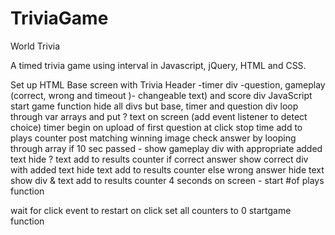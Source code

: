 # TriviaGame
World Trivia

A timed trivia game using interval in Javascript, jQuery, HTML and CSS.

Set up HTML
    Base screen with Trivia Header
        -timer div
        -question, gameplay (correct, wrong and timeout )- changeable text) and score div
JavaScript
   start game function
   hide all divs but base, timer and question div
    loop through var arrays and put ? text on screen (add event listener to detect choice)
    timer begin on upload of first question
    at click
        stop time
        add to plays counter
        post matching winning image
        check answer by looping through array
            if 10 sec passed - show  gameplay div with appropriate added text
                hide ? text
                 add to results counter
           if correct answer
                show correct div with added text
                hide text
                add to results counter
            else wrong answer
                hide text
                show div & text
                add to results counter
    4 seconds on screen - start #of plays function
        
   wait for click event to restart
    on click
        set all counters to 0
        startgame function
         
        
 
        
